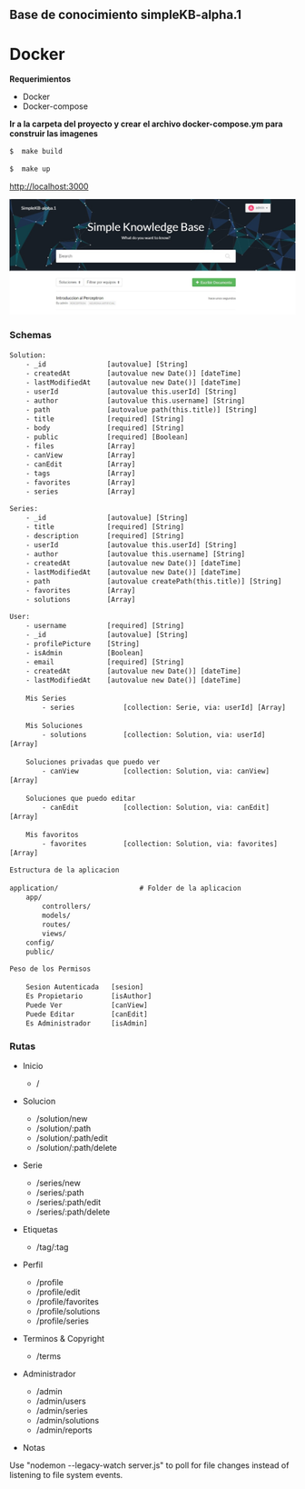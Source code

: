 ## Base de conocimiento simpleKB-alpha.1

Docker
====

**Requerimientos**
- Docker
- Docker-compose

**Ir a la carpeta del proyecto y crear el archivo docker-compose.ym para construir las imagenes**

```sh
$  make build
```

```sh
$  make up
```

[http://localhost:3000](http://localhost:3000) 


![Figure 1-1](application/public/files/index.jpg "Figure 1-1")

### Schemas

```
Solution:
    - _id               [autovalue] [String]
    - createdAt         [autovalue new Date()] [dateTime]
    - lastModifiedAt    [autovalue new Date()] [dateTime]
    - userId            [autovalue this.userId] [String]
    - author            [autovalue this.username] [String]
    - path              [autovalue path(this.title)] [String]
    - title             [required] [String]
    - body              [required] [String]
    - public            [required] [Boolean]
    - files             [Array]
    - canView           [Array]
    - canEdit           [Array]
    - tags              [Array]
    - favorites         [Array]
    - series            [Array]
```

```
Series:
    - _id               [autovalue] [String]
	- title             [required] [String]
	- description       [required] [String]
	- userId            [autovalue this.userId] [String]
    - author            [autovalue this.username] [String]
    - createdAt         [autovalue new Date()] [dateTime]
    - lastModifiedAt    [autovalue new Date()] [dateTime]
    - path              [autovalue createPath(this.title)] [String]
    - favorites         [Array]
    - solutions         [Array]
```

```
User:
    - username          [required] [String]
    - _id               [autovalue] [String]
    - profilePicture    [String]
    - isAdmin           [Boolean]
    - email             [required] [String]
    - createdAt         [autovalue new Date()] [dateTime]
    - lastModifiedAt    [autovalue new Date()] [dateTime]

    Mis Series
        - series            [collection: Serie, via: userId] [Array]
	
    Mis Soluciones
        - solutions         [collection: Solution, via: userId] [Array]
	
    Soluciones privadas que puedo ver
        - canView           [collection: Solution, via: canView] [Array]
	
    Soluciones que puedo editar
        - canEdit           [collection: Solution, via: canEdit] [Array]
	
    Mis favoritos
        - favorites         [collection: Solution, via: favorites] [Array]
``` 

```   
Estructura de la aplicacion

application/            	 	# Folder de la aplicacion       
    app/             
        controllers/        
        models/
        routes/
        views/                
    config/  
    public/
```

```
Peso de los Permisos

	Sesion Autenticada   [sesion]
	Es Propietario       [isAuthor]
	Puede Ver            [canView]
	Puede Editar         [canEdit]
	Es Administrador     [isAdmin]
```    

### Rutas

- Inicio  
	- /	

- Solucion
    - /solution/new
	- /solution/:path
    - /solution/:path/edit
    - /solution/:path/delete

- Serie
    - /series/new
    - /series/:path
    - /series/:path/edit
    - /series/:path/delete

- Etiquetas
	- /tag/:tag

- Perfil 
	- /profile
    - /profile/edit
    - /profile/favorites
    - /profile/solutions
    - /profile/series

- Terminos & Copyright 
	- /terms

- Administrador  
	- /admin
    - /admin/users
    - /admin/series
    - /admin/solutions
    - /admin/reports

- Notas

Use "nodemon --legacy-watch server.js" to poll for file changes instead of listening to file system events.


